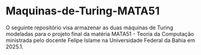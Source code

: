 # Maquinas-de-Turing-MATA51
O seguinte repositório visa armazenar as duas máquinas de Turing modeladas para o projeto final da matéria MATA51 - Teoria da Computação ministrada pelo docente Felipe Islame na Universidade Federal da Bahia em 2025.1.
